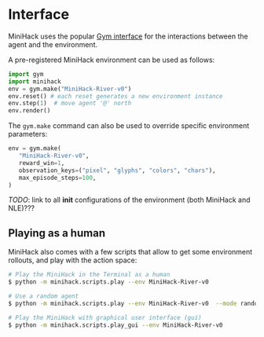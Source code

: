 # Interface

MiniHack uses the popular [Gym interface](https://github.com/openai/gym) for the interactions between the agent and the environment.

A pre-registered MiniHack environment can be used as follows:

```python
import gym
import minihack
env = gym.make("MiniHack-River-v0")
env.reset() # each reset generates a new environment instance
env.step(1)  # move agent '@' north
env.render()
```

The `gym.make` command can also be used to override specific environment parameters:
```python
env = gym.make(
   "MiniHack-River-v0",
   reward_win=1,
   observation_keys=("pixel", "glyphs", "colors", "chars"),
   max_episode_steps=100,
)
```

_TODO_: link to all __init__ configurations of the environment (both MiniHack and NLE)???


## Playing as a human

MiniHack also comes with a few scripts that allow to get some environment rollouts, and play with the action space:

```bash
# Play the MiniHack in the Terminal as a human
$ python -m minihack.scripts.play --env MiniHack-River-v0

# Use a random agent
$ python -m minihack.scripts.play --env MiniHack-River-v0  --mode random

# Play the MiniHack with graphical user interface (gui)
$ python -m minihack.scripts.play_gui --env MiniHack-River-v0
```
